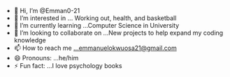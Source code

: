- 👋 Hi, I’m @Emman0-21
- 👀 I’m interested in ... Working out, health, and basketball
- 🌱 I’m currently learning ...Computer Science in University
- 💞️ I’m looking to collaborate on ...New projects to help expand my coding knowledge
- 📫 How to reach me ...emmanuelokwuosa21@gmail.com
- 😄 Pronouns: ...he/him
- ⚡ Fun fact: ...I love psychology books

<!---
Emman0-21/Emman0-21 is a ✨ special ✨ repository because its `README.md` (this file) appears on your GitHub profile.
You can click the Preview link to take a look at your changes.
--->
